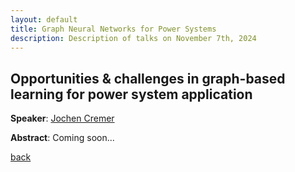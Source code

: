 ```yaml
---
layout: default
title: Graph Neural Networks for Power Systems
description: Description of talks on November 7th, 2024
---
```




## Opportunities & challenges in graph-based learning for power system application


**Speaker**: [Jochen Cremer](https://www.tudelft.nl/en/staff/j.l.cremer/)

**Abstract**: Coming soon...


[back](../index.md#november-7th-2024-graph-neural-networks-for-power-systems)
